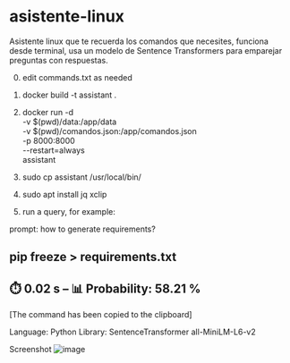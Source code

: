 # asistente-linux
Asistente linux que te recuerda los comandos que necesites, funciona desde terminal, usa un modelo de Sentence Transformers para emparejar preguntas con respuestas.

0. edit commands.txt as needed
1. docker build -t assistant .
2. docker run -d \
  -v $(pwd)/data:/app/data \
  -v $(pwd)/comandos.json:/app/comandos.json \
  -p 8000:8000 \
  --restart=always \
  assistant

3. sudo cp assistant /usr/local/bin/
4. sudo apt install jq xclip
5. run a query, for example:

prompt: how to generate requirements?

pip freeze > requirements.txt
--------------------------------------------

⏱️  0.02 s  –  📊 Probability: 58.21 %
--------------------------------------------
[The command has been copied to the clipboard]

Language: Python
Library: SentenceTransformer all-MiniLM-L6-v2

Screenshot
![image](https://github.com/user-attachments/assets/86035dd5-ccd4-42f3-8419-8df2c837329e)


